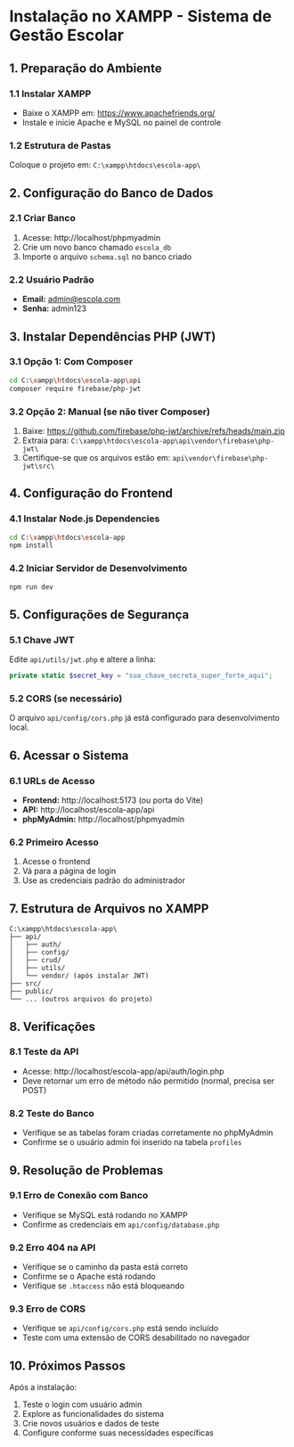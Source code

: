 # Instalação no XAMPP - Sistema de Gestão Escolar

## 1. Preparação do Ambiente

### 1.1 Instalar XAMPP
- Baixe o XAMPP em: https://www.apachefriends.org/
- Instale e inicie Apache e MySQL no painel de controle

### 1.2 Estrutura de Pastas
Coloque o projeto em: `C:\xampp\htdocs\escola-app\`

## 2. Configuração do Banco de Dados

### 2.1 Criar Banco
1. Acesse: http://localhost/phpmyadmin
2. Crie um novo banco chamado `escola_db`
3. Importe o arquivo `schema.sql` no banco criado

### 2.2 Usuário Padrão
- **Email:** admin@escola.com
- **Senha:** admin123

## 3. Instalar Dependências PHP (JWT)

### 3.1 Opção 1: Com Composer
```bash
cd C:\xampp\htdocs\escola-app\api
composer require firebase/php-jwt
```

### 3.2 Opção 2: Manual (se não tiver Composer)
1. Baixe: https://github.com/firebase/php-jwt/archive/refs/heads/main.zip
2. Extraia para: `C:\xampp\htdocs\escola-app\api\vendor\firebase\php-jwt\`
3. Certifique-se que os arquivos estão em: `api\vendor\firebase\php-jwt\src\`

## 4. Configuração do Frontend

### 4.1 Instalar Node.js Dependencies
```bash
cd C:\xampp\htdocs\escola-app
npm install
```

### 4.2 Iniciar Servidor de Desenvolvimento
```bash
npm run dev
```

## 5. Configurações de Segurança

### 5.1 Chave JWT
Edite `api/utils/jwt.php` e altere a linha:
```php
private static $secret_key = "sua_chave_secreta_super_forte_aqui";
```

### 5.2 CORS (se necessário)
O arquivo `api/config/cors.php` já está configurado para desenvolvimento local.

## 6. Acessar o Sistema

### 6.1 URLs de Acesso
- **Frontend:** http://localhost:5173 (ou porta do Vite)
- **API:** http://localhost/escola-app/api
- **phpMyAdmin:** http://localhost/phpmyadmin

### 6.2 Primeiro Acesso
1. Acesse o frontend
2. Vá para a página de login
3. Use as credenciais padrão do administrador

## 7. Estrutura de Arquivos no XAMPP

```
C:\xampp\htdocs\escola-app\
├── api/
│   ├── auth/
│   ├── config/
│   ├── crud/
│   ├── utils/
│   └── vendor/ (após instalar JWT)
├── src/
├── public/
└── ... (outros arquivos do projeto)
```

## 8. Verificações

### 8.1 Teste da API
- Acesse: http://localhost/escola-app/api/auth/login.php
- Deve retornar um erro de método não permitido (normal, precisa ser POST)

### 8.2 Teste do Banco
- Verifique se as tabelas foram criadas corretamente no phpMyAdmin
- Confirme se o usuário admin foi inserido na tabela `profiles`

## 9. Resolução de Problemas

### 9.1 Erro de Conexão com Banco
- Verifique se MySQL está rodando no XAMPP
- Confirme as credenciais em `api/config/database.php`

### 9.2 Erro 404 na API
- Verifique se o caminho da pasta está correto
- Confirme se o Apache está rodando
- Verifique se `.htaccess` não está bloqueando

### 9.3 Erro de CORS
- Verifique se `api/config/cors.php` está sendo incluído
- Teste com uma extensão de CORS desabilitado no navegador

## 10. Próximos Passos

Após a instalação:
1. Teste o login com usuário admin
2. Explore as funcionalidades do sistema
3. Crie novos usuários e dados de teste
4. Configure conforme suas necessidades específicas